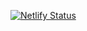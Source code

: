 [![Netlify Status](https://api.netlify.com/api/v1/badges/8f55362b-b195-4b12-a96f-70a1ad80a7fa/deploy-status)](https://app.netlify.com/sites/contratpro/deploys)
